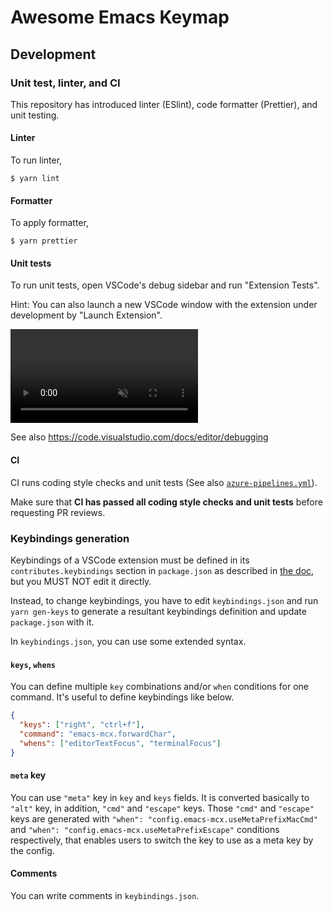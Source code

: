 # Awesome Emacs Keymap
## Development
### Unit test, linter, and CI
This repository has introduced linter (ESlint), code formatter (Prettier), and unit testing.

#### Linter
To run linter,
```
$ yarn lint
```

#### Formatter
To apply formatter,
```
$ yarn prettier
```

#### Unit tests
To run unit tests, open VSCode's debug sidebar and run "Extension Tests".

Hint: You can also launch a new VSCode window with the extension under development by "Launch Extension".

<video autoplay loop muted playsinline controls>
  <source src="/api/working-with-extensions/testing-extension/debug.mp4" type="video/mp4">
</video>

See also https://code.visualstudio.com/docs/editor/debugging

#### CI
CI runs coding style checks and unit tests (See also [`azure-pipelines.yml`](azure-pipelines.yml)).

Make sure that **CI has passed all coding style checks and unit tests** before requesting PR reviews.

### Keybindings generation
Keybindings of a VSCode extension must be defined in its `contributes.keybindings` section in `package.json` as described in [the doc](https://code.visualstudio.com/api/references/contribution-points#contributes.keybindings),
but you MUST NOT edit it directly.

Instead, to change keybindings, you have to edit `keybindings.json` and run `yarn gen-keys` to generate a resultant keybindings definition and update `package.json` with it.

In `keybindings.json`, you can use some extended syntax.

#### `keys`, `whens`
You can define multiple `key` combinations and/or `when` conditions for one command.
It's useful to define keybindings like below.
```json
{
  "keys": ["right", "ctrl+f"],
  "command": "emacs-mcx.forwardChar",
  "whens": ["editorTextFocus", "terminalFocus"]
}
```

#### `meta` key
You can use `"meta"` key in `key` and `keys` fields.
It is converted basically to `"alt"` key, in addition, `"cmd"` and `"escape"` keys.
Those `"cmd"` and `"escape"` keys are generated with `"when": "config.emacs-mcx.useMetaPrefixMacCmd"` and `"when": "config.emacs-mcx.useMetaPrefixEscape"` conditions respectively,
that enables users to switch the key to use as a meta key by the config.


#### Comments
You can write comments in `keybindings.json`.
